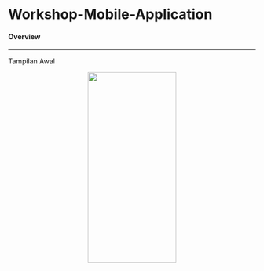 # Workshop-Mobile-Application
<h4>Overview</h4>
<hr>
<p>Tampilan Awal</p>
<div style="text-align:center">
    <img src="https://user-images.githubusercontent.com/74761484/136246471-2a218a28-6c2a-4b57-b91a-62107306426f.jpg" width="180px" height="390px">
</div>
